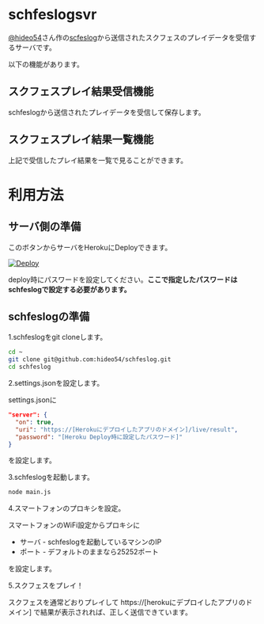 # schfeslogsvr

[@hideo54](https://github.com/hideo54)さん作の[scfeslog](https://github.com/hideo54/schfeslog)から送信されたスクフェスのプレイデータを受信するサーバです。

以下の機能があります。

## スクフェスプレイ結果受信機能
schfeslogから送信されたプレイデータを受信して保存します。

## スクフェスプレイ結果一覧機能
上記で受信したプレイ結果を一覧で見ることができます。

# 利用方法

## サーバ側の準備

このボタンからサーバをHerokuにDeployできます。

[![Deploy](https://www.herokucdn.com/deploy/button.svg)](https://heroku.com/deploy?template=https://github.com/zephiransas/schfeslogsvr/tree/master)

deploy時にパスワードを設定してください。**ここで指定したパスワードはschfeslogで設定する必要があります。**

## schfeslogの準備

1.schfeslogをgit cloneします。

``` bash
cd ~
git clone git@github.com:hideo54/schfeslog.git
cd schfeslog
```

2.settings.jsonを設定します。

settings.jsonに
``` json
"server": {
  "on": true,
  "uri": "https://[Herokuにデプロイしたアプリのドメイン]/live/result",
  "password": "[Heroku Deploy時に設定したパスワード]"
}
```
を設定します。

3.schfeslogを起動します。

``` bash
node main.js
```

4.スマートフォンのプロキシを設定。

スマートフォンのWiFi設定からプロキシに

- サーバ - schfeslogを起動しているマシンのIP
- ポート - デフォルトのままなら25252ポート

を設定します。

5.スクフェスをプレイ！

スクフェスを通常どおりプレイして https://[herokuにデプロイしたアプリのドメイン] で結果が表示されれば、正しく送信できています。
